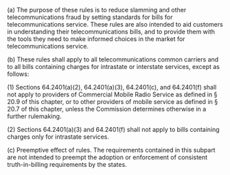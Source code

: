 (a) The purpose of these rules is to reduce slamming and other telecommunications fraud by setting standards for bills for telecommunications service. These rules are also intended to aid customers in understanding their telecommunications bills, and to provide them with the tools they need to make informed choices in the market for telecommunications service.

(b) These rules shall apply to all telecommunications common carriers and to all bills containing charges for intrastate or interstate services, except as follows:

(1) Sections 64.2401(a)(2), 64.2401(a)(3), 64.2401(c), and 64.2401(f) shall not apply to providers of Commercial Mobile Radio Service as defined in § 20.9 of this chapter, or to other providers of mobile service as defined in § 20.7 of this chapter, unless the Commission determines otherwise in a further rulemaking.

(2) Sections 64.2401(a)(3) and 64.2401(f) shall not apply to bills containing charges only for intrastate services.

(c) Preemptive effect of rules. The requirements contained in this subpart are not intended to preempt the adoption or enforcement of consistent truth-in-billing requirements by the states.

